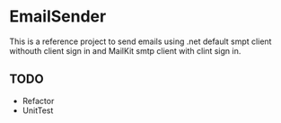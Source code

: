 # EmailSender
This is a reference project to send emails using .net default smpt client withouth client sign in and MailKit smtp client with clint sign in.

## TODO
* Refactor
* UnitTest
